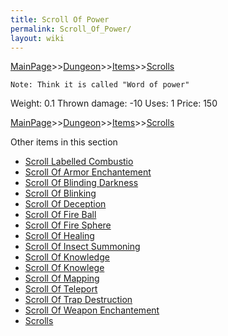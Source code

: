 ```yaml
---
title: Scroll Of Power
permalink: Scroll_Of_Power/
layout: wiki
---
```


[MainPage](/keeperrl_wiki/ "wikilink")>>[Dungeon](/keeperrl_wiki/Dungeon "wikilink")>>[Items](/keeperrl_wiki/Items "wikilink")>>[Scrolls](/keeperrl_wiki/Scrolls "wikilink")

	Note: Think it is called "Word of power"

 Weight: 0.1
 Thrown damage: -10
 Uses: 1
 Price: 150

[MainPage](/keeperrl_wiki/ "wikilink")>>[Dungeon](/keeperrl_wiki/Dungeon "wikilink")>>[Items](/keeperrl_wiki/Items "wikilink")>>[Scrolls](/keeperrl_wiki/Scrolls "wikilink")

Other items in this section
-    [Scroll Labelled Combustio](/keeperrl_wiki/Scroll_Labelled_Combustio "wikilink")
-    [Scroll Of Armor Enchantement](/keeperrl_wiki/Scroll_Of_Armor_Enchantement "wikilink")
-    [Scroll Of Blinding Darkness](/keeperrl_wiki/Scroll_Of_Blinding_Darkness "wikilink")
-    [Scroll Of Blinking](/keeperrl_wiki/Scroll_Of_Blinking "wikilink")
-    [Scroll Of Deception](/keeperrl_wiki/Scroll_Of_Deception "wikilink")
-    [Scroll Of Fire Ball](/keeperrl_wiki/Scroll_Of_Fire_Ball "wikilink")
-    [Scroll Of Fire Sphere](/keeperrl_wiki/Scroll_Of_Fire_Sphere "wikilink")
-    [Scroll Of Healing](/keeperrl_wiki/Scroll_Of_Healing "wikilink")
-    [Scroll Of Insect Summoning](/keeperrl_wiki/Scroll_Of_Insect_Summoning "wikilink")
-    [Scroll Of Knowledge](/keeperrl_wiki/Scroll_Of_Knowledge "wikilink")
-    [Scroll Of Knowlege](/keeperrl_wiki/Scroll_Of_Knowlege "wikilink")
-    [Scroll Of Mapping](/keeperrl_wiki/Scroll_Of_Mapping "wikilink")
-    [Scroll Of Teleport](/keeperrl_wiki/Scroll_Of_Teleport "wikilink")
-    [Scroll Of Trap Destruction](/keeperrl_wiki/Scroll_Of_Trap_Destruction "wikilink")
-    [Scroll Of Weapon Enchantement](/keeperrl_wiki/Scroll_Of_Weapon_Enchantement "wikilink")
-    [Scrolls](/keeperrl_wiki/Scrolls "wikilink")
